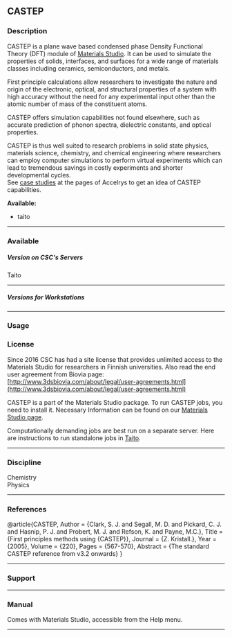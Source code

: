 ## CASTEP

### Description

CASTEP is a plane wave based condensed phase Density Functional Theory (DFT) module of [Materials Studio](/-/materialsstudio "MaterialsStudio"). It can be used to simulate the properties of solids, interfaces, and surfaces for a wide range of materials classes including ceramics, semiconductors, and metals.

First principle calculations allow researchers to investigate the nature and origin of the electronic, optical, and structural properties of a system with high accuracy without the need for any experimental input other than the atomic number of mass of the constituent atoms.

CASTEP offers simulation capabilities not found elsewhere, such as accurate prediction of phonon spectra, dielectric constants, and optical properties.

CASTEP is thus well suited to research problems in solid state physics, materials science, chemistry, and chemical engineering where researchers can employ computer simulations to perform virtual experiments which can lead to tremendous savings in costly experiments and shorter developmental cycles.  
See [case studies](http://www.accelrys.com/products/mstudio/modeling/quantumandcatalysis/castep.html) at the pages of Accelrys to get an idea of CASTEP capabilities.

**Available:**

*   taito

* * *

### Available

##### Version on CSC's Servers

Taito

* * *

##### Versions for Workstations

* * *

### Usage

### License

Since 2016 CSC has had a site license that provides unlimited access to the Materials Studio for researchers in Finnish universities. Also read the end user agreement from Biovia page: [http://www.3dsbiovia.com/about/legal/user-agreements.html](http://www.3dsbiovia.com/about/legal/user-agreements.html)

CASTEP is a part of the Materials Studio package. To run CASTEP jobs, you need to install it. Necessary Information can be found on our [Materials Studio page](/-/materialsstudio).

Computationally demanding jobs are best run on a separate server. Here are instructions to run standalone jobs in [](https://research.csc.fi/-/materialsstudio-standalone-jobs) [Taito](/-/how-to-run-standalone-materials-studio-jobs-in-taito "How to run standalone jobs in Vuori").

* * *

### Discipline

Chemistry  
Physics  

* * *

### References

@article{CASTEP,
      Author    = {Clark, S. J. and Segall, M. D. and Pickard, C. J. and Hasnip, P. J.   and Probert, M. J. and Refson, K. and Payne, M.C.},
      Title     = {First principles methods using {CASTEP}},
      Journal   = {Z. Kristall.},
      Year      = {2005},
      Volume    = {220},
      Pages     = {567-570},
      Abstract  = {The standard CASTEP reference from v3.2 onwards}
    }
    

* * *

### Support

* * *

### Manual

Comes with Materials Studio, accessible from the Help menu.

* * *